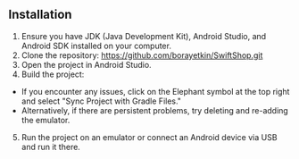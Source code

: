 ## Installation

1. Ensure you have JDK (Java Development Kit), Android Studio, and Android SDK installed on your computer.
2. Clone the repository: https://github.com/borayetkin/SwiftShop.git
3. Open the project in Android Studio.
4. Build the project:
- If you encounter any issues, click on the Elephant symbol at the top right and select "Sync Project with Gradle Files."
- Alternatively, if there are persistent problems, try deleting and re-adding the emulator.
5. Run the project on an emulator or connect an Android device via USB and run it there.
